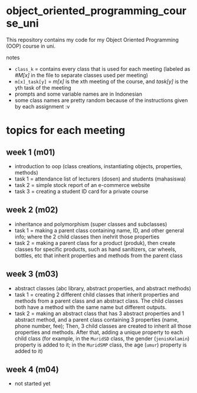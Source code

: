# object_oriented_programming_course_uni

This repository contains my code for my Object Oriented Programming (OOP) course in uni.

notes
- `class_k` = contains every class that is used for each meeting (labeled as _#M[x]_ in the file to separate classes used per meeting)
- `m[x]_task[y]` = _m[x]_ is the xth meeting of the course, and _task[y]_ is the yth task of the meeting
- prompts and some variable names are in Indonesian
- some class names are pretty random because of the instructions given by each assignment :v

# topics for each meeting

## week 1 (m01)

- introduction to oop (class creations, instantiating objects, properties, methods)
- task 1 = attendance list of lecturers (dosen) and students (mahasiswa)
- task 2 = simple stock report of an e-commerce website
- task 3 = creating a student ID card for a private course

## week 2 (m02)

- inheritance and polymorphism (super classes and subclasses)
- task 1 = making a parent class containing name, ID, and other general info; where the 2 child classes then inehrit those properties
- task 2 = making a parent class for a product (produk), then create classes for specific products, such as hand sanitizers, car wheels, bottles, etc that inherit properties and methods from the parent class

## week 3 (m03)

- abstract classes (abc library, abstract properties, and abstract methods)
- task 1 = creating 2 different child classes that inherit properties and methods from a parent class and an abstract class. The child classes both have a method with the same name but different outputs.
- task 2 = making an abstract class that has 3 abstract properties and 1 abstract method, and a parent class containing 3 properties (name, phone number, fee); Then, 3 child classes are created to inherit all those properties and methods. After that, adding a unique property to each child class (for example, in the `MuridSD` class, the gender (`jenisKelamin`) property is added to it; in the `MuridSMP` class, the age (`umur`) property is added to it)

## week 4 (m04)

- not started yet
